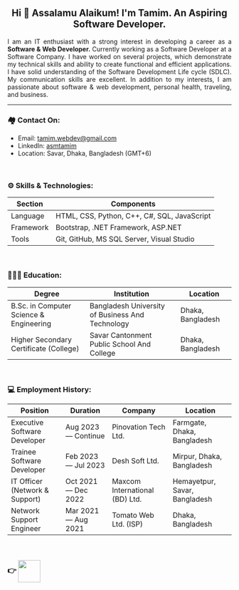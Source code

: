 <h2 align="center">Hi 👋 Assalamu Alaikum! I'm Tamim. An Aspiring Software Developer. </h2>

<p align="justify">
I am an IT enthusiast with a strong interest in developing a career as a <b>Software & Web Developer.</b> Currently working as a Software Developer at a Software Company. I have worked on several projects, which demonstrate my technical skills and ability to create functional and efficient applications. I have solid understanding of the Software Development Life cycle (SDLC). My communication skills are excellent. In addition to my interests, I am passionate about software & web development, personal health, traveling, and business.
</p>

<hr>

### 🏘️ Contact On:
- Email: <a href="mailto:tamim.webdev@gmail.com">tamim.webdev@gmail.com</a>
- LinkedIn: <a href="https://linkedin.com/in/asmtamim">asmtamim</a>
- Location: Savar, Dhaka, Bangladesh (GMT+6)

<br>


### ⚙️ Skills & Technologies:

| Section       | Components                                     |
| ------------- | ---------------------------------------------- | 
| Language      | HTML, CSS, Python, C++, C#, SQL, JavaScript    | 
| Framework     | Bootstrap, .NET Framework, ASP.NET             | 
| Tools         | Git, GitHub, MS SQL Server, Visual Studio      | 

<br>


### 👨🏻‍🎓 Education:

| Degree                                      | Institution                                         | Location             |
| ------------------------------------------- | --------------------------------------------------- | -------------------- |
| B.Sc. in Computer Science & Engineering     | Bangladesh University of Business And Technology    | Dhaka, Bangladesh    |
| Higher Secondary Certificate (College)      | Savar Cantonment Public School And College          | Dhaka, Bangladesh    |

<br>


### 💻 Employment History:

| Position                        | Duration               | Company                          | Location                       |
| ------------------------------- | ---------------------- | -------------------------------- | ------------------------------ |
| Executive Software Developer    | Aug 2023 — Continue    | Pinovation Tech Ltd.             | Farmgate, Dhaka, Bangladesh    |
| Trainee Software Developer      | Feb 2023 — Jul 2023    | Desh Soft Ltd.                   | Mirpur, Dhaka, Bangladesh      |
| IT Officer (Network & Support)  | Oct 2021 — Dec 2022    | Maxcom International (BD) Ltd.   | Hemayetpur, Savar, Bangladesh  |
| Network Support Engineer        | Mar 2021 — Aug 2021    | Tomato Web Ltd. (ISP)            | Dhaka, Bangladesh              |

<br>


### 👉 <a href="https://www.codechef.com/users/asmtamim" target="_blank"><img align="center" src="https://cdn.codechef.com/images/cc-logo.svg" height="50" /></a> 

<br>
